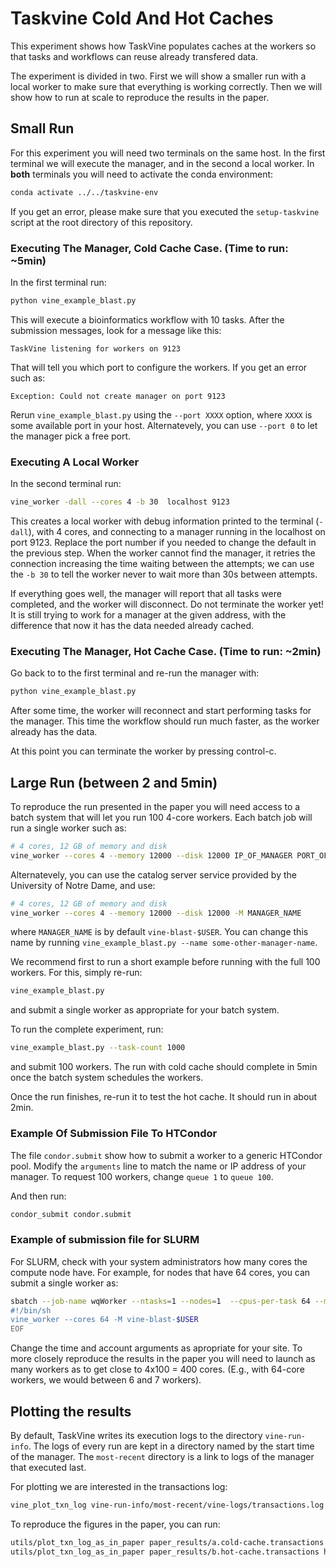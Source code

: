 # Taskvine Cold And Hot Caches

This experiment shows how TaskVine populates caches at the workers so that
tasks and workflows can reuse already transfered data.

The experiment is divided in two. First we will show a smaller run with a local
worker to make sure that everything is working correctly. Then we will show how
to run at scale to reproduce the results in the paper.

## Small Run

For this experiment you will need two terminals on the same host. In the first
terminal we will execute the manager, and in the second a local worker. In **both**
terminals you will need to activate the conda environment:

```sh
conda activate ../../taskvine-env
```

If you get an error, please make sure that you executed the `setup-taskvine`
script at the root directory of this repository.

### Executing The Manager, Cold Cache Case. (Time to run: ~5min)

In the first terminal run:

```sh
python vine_example_blast.py
```

This will execute a bioinformatics workflow with 10 tasks. After the submission messages, look for a
message like this:

```text
TaskVine listening for workers on 9123
```

That will tell you which port to configure the workers. If you get an error such as:

```text
Exception: Could not create manager on port 9123
```

Rerun `vine_example_blast.py` using the `--port XXXX` option, where `XXXX` is
some available port in your host. Alternatevely, you can use `--port 0` to let
the manager pick a free port.

### Executing A Local Worker

In the second terminal run:

```sh
vine_worker -dall --cores 4 -b 30  localhost 9123
```

This creates a local worker with debug information printed to the terminal
(`-dall`), with 4 cores, and connecting to a manager running in the localhost
on port 9123. Replace the port number if you needed to change the default in
the previous step. When the worker cannot find the manager, it retries the
connection increasing the time waiting between the attempts; we can use the `-b 30`
to tell the worker never to wait more than 30s between attempts.

If everything goes well, the manager will report that all tasks were completed,
and the worker will disconnect. Do not terminate the worker yet! It is still
trying to work for a manager at the given address, with the difference that now
it has the data needed already cached.


### Executing The Manager, Hot Cache Case. (Time to run: ~2min)

Go back to to the first terminal and re-run the manager with:

```sh
python vine_example_blast.py
```

After some time, the worker will reconnect and start performing tasks for the
manager. This time the workflow should run much faster, as the worker already
has the data.

At this point you can terminate the worker by pressing control-c.


## Large Run (between 2 and 5min)

To reproduce the run presented in the paper you will need access to a batch
system that will let you run 100 4-core workers. Each batch job will run a
single worker such as:

```sh
# 4 cores, 12 GB of memory and disk
vine_worker --cores 4 --memory 12000 --disk 12000 IP_OF_MANAGER PORT_OF_MANAGER
```

Alternatevely, you can use the catalog server service provided by the
University of Notre Dame, and use:

```sh
# 4 cores, 12 GB of memory and disk
vine_worker --cores 4 --memory 12000 --disk 12000 -M MANAGER_NAME
```

where `MANAGER_NAME` is by default `vine-blast-$USER`. You can change this name
by running `vine_example_blast.py --name some-other-manager-name`.


We recommend first to run a short example before running with the full 100
workers. For this, simply re-run:

```sh
vine_example_blast.py
```

and submit a single worker as appropriate for your batch system.

To run the complete experiment, run:

```sh
vine_example_blast.py --task-count 1000
```

and submit 100 workers. The run with cold cache should complete in 5min once the batch system schedules the workers.

Once the run finishes, re-run it to test the hot cache. It should run in about 2min.



### Example Of Submission File To HTCondor

The file `condor.submit` show how to submit a worker to a generic HTCondor
pool. Modify the `arguments` line to match the name or IP address of your
manager. To request 100 workers, change `queue 1` to `queue 100`.

And then run:

```sh
condor_submit condor.submit
```

### Example of submission file for SLURM

For SLURM, check with your system administrators how many cores the compute
node have. For example, for nodes that have 64 cores, you can submit a single
worker as:

```sh
sbatch --job-name wqWorker --ntasks=1 --nodes=1  --cpus-per-task 64 --mem 0 --time 2:00:00 --account=ACCOUNT -- <<EOF
#!/bin/sh
vine_worker --cores 64 -M vine-blast-$USER
EOF
```

Change the time and account arguments as apropriate for your site. To more
closely reproduce the results in the paper you will need to launch as many
workers as to get close to 4x100 = 400 cores. (E.g., with 64-core workers, we
would between 6 and 7 workers).

## Plotting the results

By default, TaskVine writes its execution logs to the directory
`vine-run-info`. The logs of every run are kept in a directory named by the
start time of the manager. The `most-recent` directory is a link to logs of the
manager that executed last.

For plotting we are interested in the transactions log:


```sh
vine_plot_txn_log vine-run-info/most-recent/vine-logs/transactions.log output.pdf
```

To reproduce the figures in the paper, you can run:  

```sh
utils/plot_txn_log_as_in_paper paper_results/a.cold-cache.transactions cold.pdf
utils/plot_txn_log_as_in_paper paper_results/b.hot-cache.transactions hot.pdf
```

